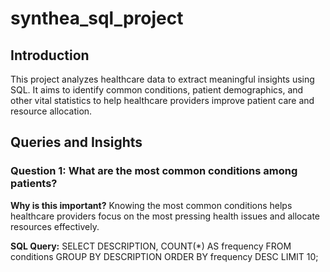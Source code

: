 # synthea_sql_project

## Introduction
This project analyzes healthcare data to extract meaningful insights using SQL. It aims to identify common conditions, patient demographics, and other vital statistics to help healthcare providers improve patient care and resource allocation.

## Queries and Insights

### Question 1: What are the most common conditions among patients?
**Why is this important?**
Knowing the most common conditions helps healthcare providers focus on the most pressing health issues and allocate resources effectively.

**SQL Query:**
SELECT DESCRIPTION, COUNT(*) AS frequency
FROM conditions
GROUP BY DESCRIPTION
ORDER BY frequency DESC
LIMIT 10;
